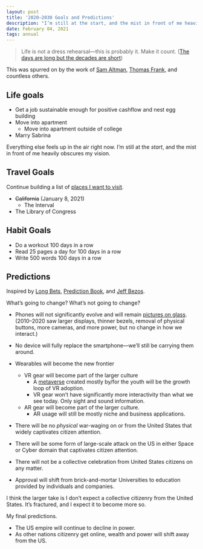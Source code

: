```yaml
---
layout: post
title: '2020–2030 Goals and Predictions'
description: "I’m still at the start, and the mist in front of me heavily obscures my vision."
date: February 04, 2021
tags: annual
---
```


> Life is not a dress rehearsal—this is probably it.  Make it count. ([The days are long but the decades are short](https://blog.samaltman.com/the-days-are-long-but-the-decades-are-short))

This was spurred on by the work of [Sam Altman](https://blog.samaltman.com/the-days-are-long-but-the-decades-are-short), [Thomas Frank](https://collegeinfogeek.com/about/meet-the-author/my-impossible-list/), and countless others.

## Life goals
- Get a job sustainable enough for positive cashflow and nest egg building
- Move into apartment
	- Move into apartment outside of college
- Marry Sabrina

Everything else feels up in the air right now. I’m still at the *start*, and the mist in front of me heavily obscures my vision.


## Travel Goals
Continue building a list of [places I want to visit](https://lukasmurdock.com/about#places-i-want-to-visit).
- <del>California</del> (January 8, 2021)
	- The Interval
- The Library of Congress

## Habit Goals
- Do a workout 100 days in a row
- Read 25 pages a day for 100 days in a row
- Write 500 words 100 days in a row

## Predictions

Inspired by [Long Bets](https://longbets.org/), [Prediction Book](https://predictionbook.com/), and [Jeff Bezos](https://fs.blog/2018/11/staying-the-same/).

What’s going to change? What’s not going to change?

- Phones will not significantly evolve and will remain [pictures on glass](http://worrydream.com/#!/ABriefRantOnTheFutureOfInteractionDesign). (2010–2020 saw larger displays, thinner bezels, removal of physical buttons, more cameras, and more power, but no change in how we interact.)
- No device will fully replace the smartphone—we’ll still be carrying them around.
- Wearables will become the new frontier
	- VR gear will become part of the larger culture
		- A [metaverse](https://www.matthewball.vc/all/themetaverse) created mostly by/for the youth will be the growth loop of VR adoption.
		- VR gear won’t have significantly more interactivity than what we see today. Only sight and sound information.
	- AR gear will become part of the larger culture.
		- AR usage will still be mostly niche and business applications.
- There will be no *physical* war-waging on or from the United States that widely captivates citizen attention.
- There will be some form of large-scale attack on the US in either Space or Cyber domain that captivates citizen attention.

- There will not be a collective celebration from United States citizens on any matter.
- Approval will shift from brick-and-mortar Universities to education provided by individuals and companies.


I think the larger take is I don’t expect a collective citizenry from the United States. It’s fractured, and I expect it to become more so.

My final predictions.
- The US empire will continue to decline in power.
- As other nations citizenry get online, wealth and power will shift away from the US.